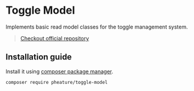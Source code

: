 # Toggle Model

Implements basic read model classes for the toggle management system.

> [Checkout official repository](https://github.com/pheature-flags/toggle-model)

## Installation guide

Install it using [composer package manager](https://getcomposer.org/download/).

```bash
composer require pheature/toggle-model
```
